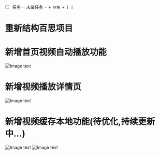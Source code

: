 - [ ] 任务一 未做任务 `- + 空格 + [ ]`
# 重新结构百思项目
# 新增首页视频自动播放功能
![Image text](https://raw.githubusercontent.com/litingios/baisi/master/imageUrl/Simulator%20Screen%20Shot%20-%20iPhone%207%20-%202018-10-23%20at%2014.16.50.png)
# 新增视频播放详情页
![Image text](https://raw.githubusercontent.com/litingios/baisi/master/imageUrl/Simulator%20Screen%20Shot%20-%20iPhone%207%20-%202018-10-23%20at%2014.17.39.png)
# 新增视频缓存本地功能(待优化,持续更新中...)
![Image text](https://raw.githubusercontent.com/litingios/baisi/master/imageUrl/Simulator%20Screen%20Shot%20-%20iPhone%207%20-%202018-10-23%20at%2014.17.53.png)
![Image text](https://raw.githubusercontent.com/litingios/baisi/master/imageUrl/Simulator%20Screen%20Shot%20-%20iPhone%207%20-%202018-10-23%20at%2014.18.12.png)


